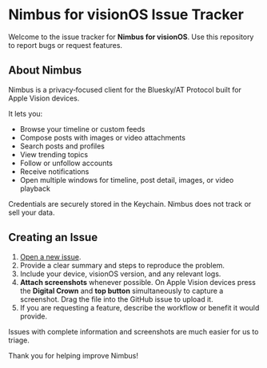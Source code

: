 # Nimbus for visionOS Issue Tracker

Welcome to the issue tracker for **Nimbus for visionOS**. 
Use this repository to report bugs or request features.

## About Nimbus
Nimbus is a privacy‑focused client for the Bluesky/AT Protocol built for Apple Vision devices. 

It lets you:
- Browse your timeline or custom feeds
- Compose posts with images or video attachments
- Search posts and profiles
- View trending topics
- Follow or unfollow accounts
- Receive notifications
- Open multiple windows for timeline, post detail, images, or video playback

Credentials are securely stored in the Keychain. 
Nimbus does not track or sell your data.

## Creating an Issue
1. [Open a new issue](https://github.com/your-org/nimbus-vision-issues/issues/new).
2. Provide a clear summary and steps to reproduce the problem.
3. Include your device, visionOS version, and any relevant logs.
4. **Attach screenshots** whenever possible. On Apple Vision devices press the **Digital Crown** and **top button** simultaneously to capture a screenshot. Drag the file into the GitHub issue to upload it.
5. If you are requesting a feature, describe the workflow or benefit it would provide.

Issues with complete information and screenshots are much easier for us to triage. 

Thank you for helping improve Nimbus!
